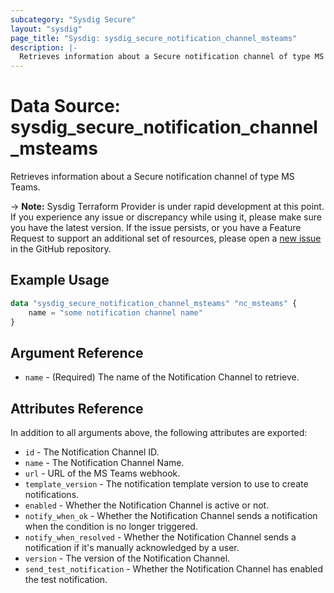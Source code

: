 ```yaml
---
subcategory: "Sysdig Secure"
layout: "sysdig"
page_title: "Sysdig: sysdig_secure_notification_channel_msteams"
description: |-
  Retrieves information about a Secure notification channel of type MS Teams
---
```


# Data Source: sysdig_secure_notification_channel_msteams

Retrieves information about a Secure notification channel of type MS Teams.

-> **Note:** Sysdig Terraform Provider is under rapid development at this point. If you experience any issue or discrepancy while using it, please make sure you have the latest version. If the issue persists, or you have a Feature Request to support an additional set of resources, please open a [new issue](https://github.com/sysdiglabs/terraform-provider-sysdig/issues/new) in the GitHub repository.

## Example Usage

```terraform
data "sysdig_secure_notification_channel_msteams" "nc_msteams" {
	name = "some notification channel name"
}
```

## Argument Reference

* `name` - (Required) The name of the Notification Channel to retrieve.

## Attributes Reference

In addition to all arguments above, the following attributes are exported:

* `id` - The Notification Channel ID.
* `name` - The Notification Channel Name.
* `url` - URL of the MS Teams webhook.
* `template_version` - The notification template version to use to create notifications.
* `enabled` - Whether the Notification Channel is active or not.
* `notify_when_ok` - Whether the Notification Channel sends a notification when the condition is no longer triggered.
* `notify_when_resolved` - Whether the Notification Channel sends a notification if it's manually acknowledged by a
  user.
* `version` - The version of the Notification Channel.
* `send_test_notification` - Whether the Notification Channel has enabled the test notification.
